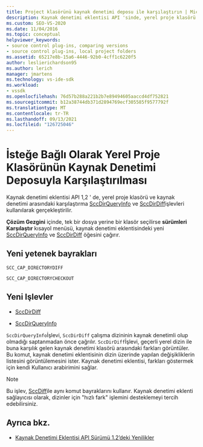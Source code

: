 ```yaml
---
title: Project klasörünü kaynak denetimi deposu ile karşılaştırın | Microsoft Docs
description: Kaynak denetimi eklentisi API 'sinde, yerel proje klasörü ve kaynak denetimi arasındaki karşılaştırma SccDirQueryInfo ve SccDirDiff kullanılarak gerçekleştirilir.
ms.custom: SEO-VS-2020
ms.date: 11/04/2016
ms.topic: conceptual
helpviewer_keywords:
- source control plug-ins, comparing versions
- source control plug-ins, local project folders
ms.assetid: 65217e8b-15a6-4446-92b0-4cff1c6220f5
author: leslierichardson95
ms.author: lerich
manager: jmartens
ms.technology: vs-ide-sdk
ms.workload:
- vssdk
ms.openlocfilehash: 76d57b288a221b2b7e89494605aaccd4df752821
ms.sourcegitcommit: b12a38744db371d2894769ecf305585f9577792f
ms.translationtype: MT
ms.contentlocale: tr-TR
ms.lasthandoff: 09/13/2021
ms.locfileid: "126725046"
---
```

# <a name="optional-comparison-of-local-project-folder-to-source-control-store"></a>İsteğe Bağlı Olarak Yerel Proje Klasörünün Kaynak Denetimi Deposuyla Karşılaştırılması
Kaynak denetimi eklentisi API 1,2 ' de, yerel proje klasörü ve kaynak denetimi arasındaki karşılaştırma [SccDirQueryInfo](../../extensibility/sccdirqueryinfo-function.md) ve [SccDirDiff](../../extensibility/sccdirdiff-function.md)işlevleri kullanılarak gerçekleştirilir.

 **Çözüm Gezgini** içinde, tek bir dosya yerine bir klasör seçilirse **sürümleri Karşılaştır** kısayol menüsü, kaynak denetimi eklentisindeki yeni [SccDirQueryInfo](../../extensibility/sccdirqueryinfo-function.md) ve [SccDirDiff](../../extensibility/sccdirdiff-function.md) öğesini çağırır.

## <a name="new-capability-flags"></a>Yeni yetenek bayrakları
 `SCC_CAP_DIRECTORYDIFF`

 `SCC_CAP_DIRECTORYCHECKOUT`

## <a name="new-functions"></a>Yeni Işlevler
- [SccDirDiff](../../extensibility/sccdirdiff-function.md)

- [SccDirQueryInfo](../../extensibility/sccdirqueryinfo-function.md)

 `SccDirQueryInfo`İşlevi, `SccDirDiff` çalışma dizininin kaynak denetimli olup olmadığı saptanmadan önce çağrılır. `SccDirDiff`İşlevi, geçerli yerel dizin ile buna karşılık gelen kaynak denetimi klasörü arasındaki farkları görüntüler. Bu komut, kaynak denetimi eklentisinin dizin üzerinde yapılan değişikliklerin listesini görüntülemesini ister. Kaynak denetimi eklentisi, farkları göstermek için kendi Kullanıcı arabirimini sağlar.

> [!NOTE]
> Bu işlev, [SccDiff](../../extensibility/sccdiff-function.md)ile aynı komut bayraklarını kullanır. Kaynak denetimi eklenti sağlayıcısı olarak, dizinler için "hızlı fark" işlemini desteklemeyi tercih edebilirsiniz.

## <a name="see-also"></a>Ayrıca bkz.
- [Kaynak Denetimi Eklentisi API Sürümü 1.2’deki Yenilikler](../../extensibility/internals/what-s-new-in-the-source-control-plug-in-api-version-1-2.md)
